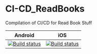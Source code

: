 # CI-CD_ReadBooks
 Compilation of CI/CD for Read Book Stuff
 
|Android|iOS|
|---|---|
|[![Build status](https://build.appcenter.ms/v0.1/apps/c0578a26-b262-48c0-87a9-96cabca912c4/branches/master/badge)](https://appcenter.ms)|[![Build status](https://build.appcenter.ms/v0.1/apps/341a61b6-196c-4bf8-be62-ecd1972c1790/branches/master/badge)](https://appcenter.ms)|
